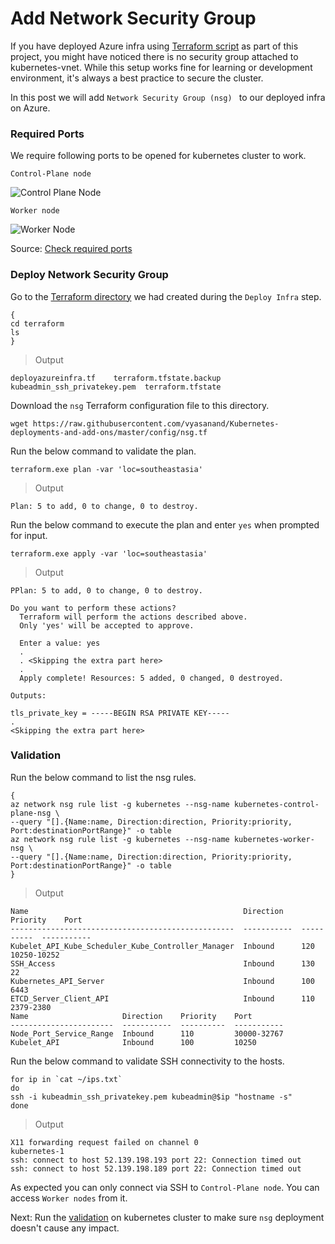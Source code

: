 # Add Network Security Group

If you have deployed Azure infra using [Terraform script](/docs/01-ProvisionInfra.md) as part of this project, you might have noticed there is no security group attached to kubernetes-vnet.
While this setup works fine for learning or development environment, it's always a best practice to secure the cluster.

In this post we will add ```Network Security Group (nsg) ``` to our deployed infra on Azure.

### Required Ports

We require following ports to be opened for kubernetes cluster to work.

```Control-Plane node```

![Control Plane Node](/config/control_plane_ports.PNG)

```Worker node```

![Worker Node](/config/worker_node_ports.PNG)

Source: [Check required ports](https://kubernetes.io/docs/setup/production-environment/tools/kubeadm/install-kubeadm/#check-required-ports)

### Deploy Network Security Group

Go to the [Terraform directory](https://github.com/vyasanand/Kubernetes-deployments-and-add-ons/blob/master/docs/01-ProvisionInfra.md#deploy-infra) we had created during the ```Deploy Infra``` step.

```shell
{
cd terraform
ls
}
```
> Output

```shell
deployazureinfra.tf    terraform.tfstate.backup
kubeadmin_ssh_privatekey.pem  terraform.tfstate
```

Download the ```nsg``` Terraform configuration file to this directory.

```shell
wget https://raw.githubusercontent.com/vyasanand/Kubernetes-deployments-and-add-ons/master/config/nsg.tf
```

Run the below command to validate the plan.

```shell
terraform.exe plan -var 'loc=southeastasia'
```
> Output

```shell
Plan: 5 to add, 0 to change, 0 to destroy.
```

Run the below command to execute the plan and enter ```yes``` when prompted for input.

```shell
terraform.exe apply -var 'loc=southeastasia'
```
> Output

```shell
PPlan: 5 to add, 0 to change, 0 to destroy.

Do you want to perform these actions?
  Terraform will perform the actions described above.
  Only 'yes' will be accepted to approve.

  Enter a value: yes
  .
  . <Skipping the extra part here>
  .
  Apply complete! Resources: 5 added, 0 changed, 0 destroyed.

Outputs:

tls_private_key = -----BEGIN RSA PRIVATE KEY-----
.
<Skipping the extra part here>
```

### Validation

Run the below command to list the nsg rules.

```shell
{
az network nsg rule list -g kubernetes --nsg-name kubernetes-control-plane-nsg \
--query "[].{Name:name, Direction:direction, Priority:priority, Port:destinationPortRange}" -o table
az network nsg rule list -g kubernetes --nsg-name kubernetes-worker-nsg \
--query "[].{Name:name, Direction:direction, Priority:priority, Port:destinationPortRange}" -o table
}
```
> Output

```shell
Name                                                Direction    Priority    Port
--------------------------------------------------  -----------  ----------  -----------
Kubelet_API_Kube_Scheduler_Kube_Controller_Manager  Inbound      120         10250-10252
SSH_Access                                          Inbound      130         22
Kubernetes_API_Server                               Inbound      100         6443
ETCD_Server_Client_API                              Inbound      110         2379-2380
Name                     Direction    Priority    Port
-----------------------  -----------  ----------  -----------
Node_Port_Service_Range  Inbound      110         30000-32767
Kubelet_API              Inbound      100         10250
```

Run the below command to validate SSH connectivity to the hosts.

```shell
for ip in `cat ~/ips.txt`
do
ssh -i kubeadmin_ssh_privatekey.pem kubeadmin@$ip "hostname -s"
done
```
> Output

```shell
X11 forwarding request failed on channel 0
kubernetes-1
ssh: connect to host 52.139.198.193 port 22: Connection timed out
ssh: connect to host 52.139.198.189 port 22: Connection timed out
```

As expected you can only connect via SSH to ```Control-Plane node```. You can access ```Worker nodes``` from it.

Next: Run the [validation](https://github.com/vyasanand/Kubernetes-deployments-and-add-ons/blob/master/docs/05-Validation.md#validation) on kubernetes cluster to make sure ```nsg``` deployment doesn't cause any impact.


